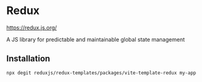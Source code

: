 
# Redux 

https://redux.js.org/

A JS library for predictable and maintainable global state management

## Installation

```shell
npx degit reduxjs/redux-templates/packages/vite-template-redux my-app
```


